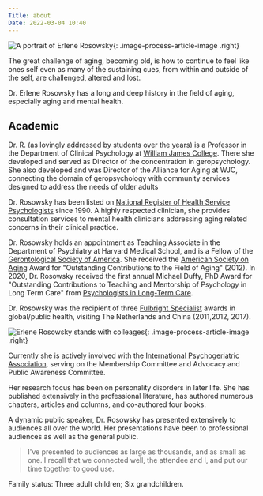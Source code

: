 ```yaml
---
Title: about
Date: 2022-03-04 10:40
---
```


![A portrait of Erlene Rosowsky]({static}/images/erlene_rosowsky_2025.jpg){: .image-process-article-image .right}

The great challenge of aging, becoming old, is how to continue to feel like ones
self even as many of the sustaining cues, from within and outside of the self, are
challenged, altered and lost.

Dr. Erlene Rosowsky has a long and deep history in the field of aging, especially aging and mental health.

## Academic

Dr. R. (as lovingly addressed by students over the years) is a Professor in the Department of Clinical Psychology at [William James College](https://www.williamjames.edu/). There she developed and served as Director of the concentration in geropsychology. She also developed and was Director of the Alliance for Aging at WJC, connecting the domain of geropsychology with community services designed to address the needs of older adults

Dr. Rosowsky has been listed on [National Register of Health Service Psychologists](https://www.nationalregister.org/) since 1990. A highly respected clinician, she provides consultation services to mental health clinicians addressing aging related concerns in their clinical practice.

Dr. Rosowsky holds an appointment as Teaching Associate in the Department of Psychiatry at Harvard Medical School, and is a Fellow of the [Gerontological Society of America](https://www.geron.org/). She received the [American Society on Aging](https://asaging.org/) Award for "Outstanding Contributions to the Field of Aging" (2012). In 2020, Dr. Rosowsky received the first annual Michael Duffy, PhD Award for "Outstanding Contributions to Teaching and Mentorship of Psychology in Long Term Care" from [Psychologists in Long-Term Care](https://www.pltcweb.org/).

Dr. Rosowsky was the recipient of three [Fulbright Specialist](https://fulbrightspecialist.worldlearning.org/) awards in global/public health, visiting The Netherlands and China (2011,2012, 2017).

![Erlene Rosowsky stands with colleages]({static}/images/img_0339.jpg){: .image-process-article-image .right}

Currently she is actively involved with the [International Psychogeriatric Association](https://www.ipa-online.org/), serving on the Membership Committee and Advocacy and Public Awareness Committee.

Her research focus has been on personality disorders in later life. She has published extensively in the professional literature, has authored numerous chapters, articles and columns, and co-authored four books.

A dynamic public speaker, Dr. Rosowsky has presented extensively to audiences all over the world. Her presentations have been to professional audiences as well as the general public.

> I've presented to audiences as large as thousands, and as small as one. I recall that we connected well, the attendee and I, and put our time together to good use.

Family status: Three adult children; Six grandchildren.
